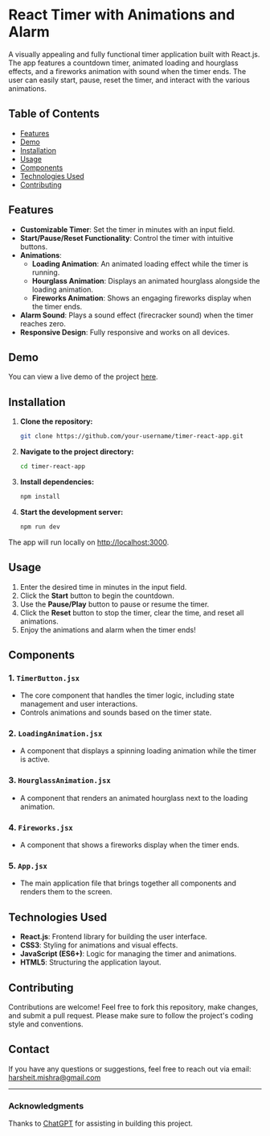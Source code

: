 # React Timer with Animations and Alarm

A visually appealing and fully functional timer application built with React.js. The app features a countdown timer, animated loading and hourglass effects, and a fireworks animation with sound when the timer ends. The user can easily start, pause, reset the timer, and interact with the various animations.

## Table of Contents
- [Features](#features)
- [Demo](#demo)
- [Installation](#installation)
- [Usage](#usage)
- [Components](#components)
- [Technologies Used](#technologiesused)
- [Contributing](#contributions)

## Features
- **Customizable Timer**: Set the timer in minutes with an input field.
- **Start/Pause/Reset Functionality**: Control the timer with intuitive buttons.
- **Animations**: 
  - **Loading Animation**: An animated loading effect while the timer is running.
  - **Hourglass Animation**: Displays an animated hourglass alongside the loading animation.
  - **Fireworks Animation**: Shows an engaging fireworks display when the timer ends.
- **Alarm Sound**: Plays a sound effect (firecracker sound) when the timer reaches zero.
- **Responsive Design**: Fully responsive and works on all devices.

## Demo
You can view a live demo of the project [here](https://main--dulcet-wisp-c20542.netlify.app/).

## Installation

1. **Clone the repository:**
    ```bash
    git clone https://github.com/your-username/timer-react-app.git
    ```
   
2. **Navigate to the project directory:**
    ```bash
    cd timer-react-app
    ```
   
3. **Install dependencies:**
    ```bash
    npm install
    ```

4. **Start the development server:**
    ```bash
    npm run dev
    ```
   
The app will run locally on [http://localhost:3000](http://localhost:3000).

## Usage

1. Enter the desired time in minutes in the input field.
2. Click the **Start** button to begin the countdown.
3. Use the **Pause/Play** button to pause or resume the timer.
4. Click the **Reset** button to stop the timer, clear the time, and reset all animations.
5. Enjoy the animations and alarm when the timer ends!

## Components

### 1. `TimerButton.jsx`
- The core component that handles the timer logic, including state management and user interactions.
- Controls animations and sounds based on the timer state.

### 2. `LoadingAnimation.jsx`
- A component that displays a spinning loading animation while the timer is active.

### 3. `HourglassAnimation.jsx`
- A component that renders an animated hourglass next to the loading animation.

### 4. `Fireworks.jsx`
- A component that shows a fireworks display when the timer ends.

### 5. `App.jsx`
- The main application file that brings together all components and renders them to the screen.

## Technologies Used
- **React.js**: Frontend library for building the user interface.
- **CSS3**: Styling for animations and visual effects.
- **JavaScript (ES6+)**: Logic for managing the timer and animations.
- **HTML5**: Structuring the application layout.

## Contributing

Contributions are welcome! Feel free to fork this repository, make changes, and submit a pull request. Please make sure to follow the project's coding style and conventions.

## Contact

If you have any questions or suggestions, feel free to reach out via email: [harsheit.mishra@gmail.com](mailto:harsheit.mishra@gmail.com)

---

### Acknowledgments
Thanks to [ChatGPT](https://openai.com/chatgpt) for assisting in building this project.

